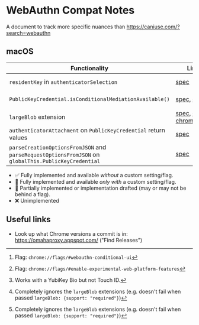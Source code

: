# WebAuthn Compat Notes

A document to track more specific nuances than <https://caniuse.com/?search=webauthn>
## macOS

| Functionality | Links | Chrome | Firefox | Safari |
|-|-|-|-|-|
| `residentKey` in `authenticatorSelection` | [spec](https://w3c.github.io/webauthn/#dom-authenticatorselectioncriteria-residentkey) | ✅ 109.0.5414.87 | ❌ 111.0a1 | ✅ 16.2 |
| `PublicKeyCredential.isConditionalMediationAvailable()` | [spec](https://w3c.github.io/webauthn/#dom-publickeycredential-isconditionalmediationavailable), [crbug](https://bugs.chromium.org/p/chromium/issues/detail?id=1330946) | 🏁 106.0.5220.0+[^1] | ❌ | ✅ 16+ |
| `largeBlob` extension | [spec](https://w3c.github.io/webauthn/#sctn-large-blob-extension), [crbug](https://bugs.chromium.org/p/chromium/issues/detail?id=1114875&colspec=ID%20Pri%20M%20Status%20Owner%20Summary%20OS%20Modified&x=m&y=releaseblock&cells=tiles&q=largeBlob&can=1), [chromestatus](https://chromestatus.com/feature/5657899357437952) | 🏁[^2][^3] | ❌[^4] | ❌[^4] |
| `authenticatorAttachment` on `PublicKeyCredential` return values | [spec](https://w3c.github.io/webauthn/#dom-publickeycredential-authenticatorattachment) | ✅ 109.0.5414.87 | ❌ 111.0a1 | ✅ 16.2 |
| `parseCreationOptionsFromJSON` and `parseRequestOptionsFromJSON` on `globalThis.PublicKeyCredential` | [spec](https://w3c.github.io/webauthn/#sctn-parseCreationOptionsFromJSON) | ❌ 109.0.5414.87 | ❌ 111.0a1 | ❌ 16.2 |

[^1]: Flag: `chrome://flags/#webauthn-conditional-ui`
[^2]: Flag: `chrome://flags/#enable-experimental-web-platform-features`
[^3]: Works with a YubiKey Bio but not Touch ID.
[^4]: Completely ignores the `largeBlob` extensions (e.g. doesn't fail when passed `largeBlob: {support: "required"}`)

- ✅ Fully implemented and available *without* a custom setting/flag.
- 🏁 Fully implemented and available *only with* a custom setting/flag.
- 🚧 Partially implemented or implementation drafted (may or may not be behind a flag).
- ❌ Unimplemented

## Useful links

- Look up what Chrome versions a commit is in: <https://omahaproxy.appspot.com/> ("Find Releases")
